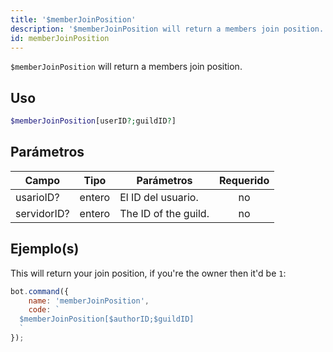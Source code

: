 ```yaml
---
title: '$memberJoinPosition'
description: '$memberJoinPosition will return a members join position.'
id: memberJoinPosition
---
```


`$memberJoinPosition` will return a members join position.

## Uso

```php
$memberJoinPosition[userID?;guildID?]
```

## Parámetros

| Campo       | Tipo   | Parámetros           | Requerido |
| ----------- | ------ | -------------------- |:---------:|
| usarioID?   | entero | El ID del usuario.   |    no     |
| servidorID? | entero | The ID of the guild. |    no     |

## Ejemplo(s)

This will return your join position, if you're the owner then it'd be `1`:

```javascript
bot.command({
    name: 'memberJoinPosition',
    code: `
  $memberJoinPosition[$authorID;$guildID]
  `
});
```
